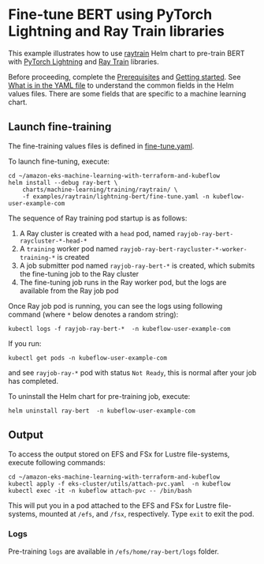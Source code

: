 # Fine-tune BERT using PyTorch Lightning and Ray Train libraries

This example illustrates how to use [raytrain](../../../charts/machine-learning/training/raytrain/) Helm chart to pre-train BERT with [PyTorch Lightning](https://github.com/Lightning-AI/pytorch-lightning) and [Ray Train](https://docs.ray.io/en/latest/train/train.html) libraries.

Before proceeding, complete the [Prerequisites](../../../README.md#prerequisites) and [Getting started](../../../README.md#getting-started). See [What is in the YAML file](../../../README.md#what-is-in-the-yaml-file) to understand the common fields in the Helm values files. There are some fields that are specific to a machine learning chart.

## Launch fine-training

The fine-training values files is defined in [fine-tune.yaml](fine-tune.yaml). 

To launch fine-tuning,  execute:

    cd ~/amazon-eks-machine-learning-with-terraform-and-kubeflow
    helm install --debug ray-bert \
        charts/machine-learning/training/raytrain/ \
        -f examples/raytrain/lightning-bert/fine-tune.yaml -n kubeflow-user-example-com

The sequence of Ray training pod startup is as follows:

1. A Ray cluster is created with a `head` pod, named `rayjob-ray-bert-raycluster-*-head-*` 
2. A `training` worker pod named `rayjob-ray-bert-raycluster-*-worker-training-*`  is created
3. A job submitter pod named `rayjob-ray-bert-*` is created, which submits the fine-tuning job to the Ray cluster
4. The fine-tuning job runs in the Ray worker pod, but the logs are available from the Ray job pod

Once Ray job pod is running, you can see the logs using following command (where `*` below denotes a random string):

    kubectl logs -f rayjob-ray-bert-*  -n kubeflow-user-example-com

If you run:

    kubectl get pods -n kubeflow-user-example-com

and see  `rayjob-ray-*` pod with status `Not Ready`, this is normal after your job has completed.

To uninstall the Helm chart for pre-training job, execute:

    helm uninstall ray-bert  -n kubeflow-user-example-com

## Output

To access the output stored on EFS and FSx for Lustre file-systems, execute following commands:

    cd ~/amazon-eks-machine-learning-with-terraform-and-kubeflow
    kubectl apply -f eks-cluster/utils/attach-pvc.yaml  -n kubeflow
    kubectl exec -it -n kubeflow attach-pvc -- /bin/bash

This will put you in a pod attached to the  EFS and FSx for Lustre file-systems, mounted at `/efs`, and `/fsx`, respectively. Type `exit` to exit the pod.

### Logs

Pre-training `logs` are available in `/efs/home/ray-bert/logs` folder. 
